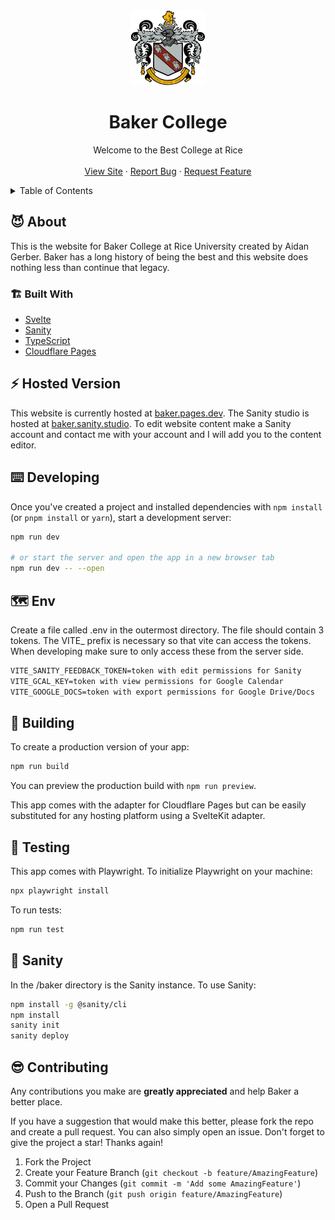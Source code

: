 <div align="center">
  <a href="https://baker.pages.dev/">
    <img src="static/bakerCrest.svg" alt="Baker Crest" width="120" height="120">
  </a>

  <h1 align="center">Baker College</h1>

  <p align="center">
    Welcome to the Best College at Rice
    <br />
    <br />
    <a href="https://baker.pages.dev/">View Site</a>
    ·
    <a href="https://github.com/AidanG1/baker/issues">Report Bug</a>
    ·
    <a href="https://github.com/AidanG1/baker/issues">Request Feature</a>
  </p>
</div>

<details>
  <summary>Table of Contents</summary>
  <ol>
    <li>
      <a href="#about">About</a>
      <ul>
        <li><a href="#built-with">Built With</a></li>
      </ul>
    </li>
    <li><a href="#hosted-version">Hosted</a></li>
    <li><a href="#developing">Developing</a></li>
    <li><a href="#env">Env</a></li>
    <li><a href="#building">Building</a></li>
    <li><a href="#testing">Testing</a></li>
    <li><a href="#sanity">Sanity</a></li>
    <li><a href="#contributing">Contributing</a></li>
  </ol>
</details>

## 😈 About

This is the website for Baker College at Rice University created by Aidan Gerber. Baker has a long history of being the best and this website does nothing less than continue that legacy.


### 🏗️ Built With

* [Svelte](https://svelte.dev/)
* [Sanity](https://www.sanity.io/)
* [TypeScript](https://www.typescriptlang.org/)
* [Cloudflare Pages](https://pages.cloudflare.com/)

## ⚡ Hosted Version

This website is currently hosted at <a href="https://baker.pages.dev/" target="_blank">baker.pages.dev</a>. The Sanity studio is hosted at <a href="https://baker.sanity.studio/" target="_blank">baker.sanity.studio</a>. To edit website content make a Sanity account and contact me with your account and I will add you to the content editor.
## ⌨️ Developing

Once you've created a project and installed dependencies with `npm install` (or `pnpm install` or `yarn`), start a development server:

```bash
npm run dev

# or start the server and open the app in a new browser tab
npm run dev -- --open
```
## 🗺️ Env

Create a file called .env in the outermost directory. The file should contain 3 tokens. The VITE_ prefix is necessary so that vite can access the tokens. When developing make sure to only access these from the server side.
```txt
VITE_SANITY_FEEDBACK_TOKEN=token with edit permissions for Sanity
VITE_GCAL_KEY=token with view permissions for Google Calendar
VITE_GOOGLE_DOCS=token with export permissions for Google Drive/Docs
```

## 🔨 Building

To create a production version of your app:

```bash
npm run build
```

You can preview the production build with `npm run preview`.

This app comes with the adapter for Cloudflare Pages but can be easily substituted for any hosting platform using a SvelteKit adapter.

## 🧪 Testing

This app comes with Playwright. To initialize Playwright on your machine:
```bash
npx playwright install
```

To run tests:
```bash
npm run test
```

## 🤖 Sanity
In the /baker directory is the Sanity instance. To use Sanity: 

```bash
npm install -g @sanity/cli
npm install
sanity init
sanity deploy
```

## 😎 Contributing

Any contributions you make are **greatly appreciated** and help Baker a better place.

If you have a suggestion that would make this better, please fork the repo and create a pull request. You can also simply open an issue.
Don't forget to give the project a star! Thanks again!

1. Fork the Project
2. Create your Feature Branch (`git checkout -b feature/AmazingFeature`)
3. Commit your Changes (`git commit -m 'Add some AmazingFeature'`)
4. Push to the Branch (`git push origin feature/AmazingFeature`)
5. Open a Pull Request